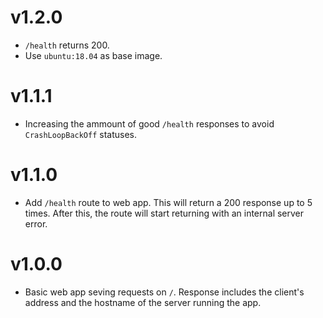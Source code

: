 # v1.2.0
* `/health` returns 200.
* Use `ubuntu:18.04` as base image.

# v1.1.1
* Increasing the ammount of good `/health` responses to avoid `CrashLoopBackOff`
statuses.

# v1.1.0
* Add `/health` route to web app. This will return a 200 response up to 5 times.
After this, the route will start returning with an internal server error.

# v1.0.0
* Basic web app seving requests on `/`. Response includes the client's address
and the hostname of the server running the app.
